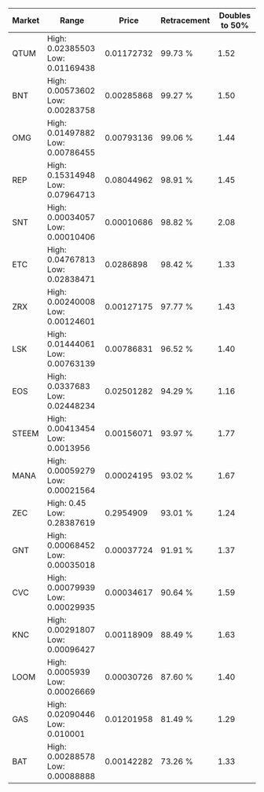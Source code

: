 | Market | Range | Price| Retracement | Doubles to 50% |
| --- | --- | --- | --- | --- |
| QTUM | High: 0.02385503<br />Low: 0.01169438 | 0.01172732 | 99.73 % | 1.52 |
| BNT | High: 0.00573602<br />Low: 0.00283758 | 0.00285868 | 99.27 % | 1.50 |
| OMG | High: 0.01497882<br />Low: 0.00786455 | 0.00793136 | 99.06 % | 1.44 |
| REP | High: 0.15314948<br />Low: 0.07964713 | 0.08044962 | 98.91 % | 1.45 |
| SNT | High: 0.00034057<br />Low: 0.00010406 | 0.00010686 | 98.82 % | 2.08 |
| ETC | High: 0.04767813<br />Low: 0.02838471 | 0.0286898 | 98.42 % | 1.33 |
| ZRX | High: 0.00240008<br />Low: 0.00124601 | 0.00127175 | 97.77 % | 1.43 |
| LSK | High: 0.01444061<br />Low: 0.00763139 | 0.00786831 | 96.52 % | 1.40 |
| EOS | High: 0.0337683<br />Low: 0.02448234 | 0.02501282 | 94.29 % | 1.16 |
| STEEM | High: 0.00413454<br />Low: 0.0013956 | 0.00156071 | 93.97 % | 1.77 |
| MANA | High: 0.00059279<br />Low: 0.00021564 | 0.00024195 | 93.02 % | 1.67 |
| ZEC | High: 0.45<br />Low: 0.28387619 | 0.2954909 | 93.01 % | 1.24 |
| GNT | High: 0.00068452<br />Low: 0.00035018 | 0.00037724 | 91.91 % | 1.37 |
| CVC | High: 0.00079939<br />Low: 0.00029935 | 0.00034617 | 90.64 % | 1.59 |
| KNC | High: 0.00291807<br />Low: 0.00096427 | 0.00118909 | 88.49 % | 1.63 |
| LOOM | High: 0.0005939<br />Low: 0.00026669 | 0.00030726 | 87.60 % | 1.40 |
| GAS | High: 0.02090446<br />Low: 0.010001 | 0.01201958 | 81.49 % | 1.29 |
| BAT | High: 0.00288578<br />Low: 0.00088888 | 0.00142282 | 73.26 % | 1.33 |
